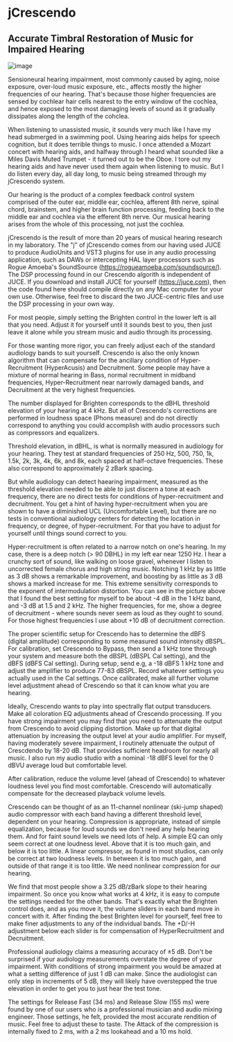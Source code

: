 # jCrescendo
Accurate Timbral Restoration of Music for Impaired Hearing
---
![image](https://github.com/dbmcclain/jCrescendo/assets/3160577/1803032e-a854-41f9-bc40-1605bfdead1e)

Sensioneural hearing impairment, most commonly caused by aging, noise exposure, over-loud music exposure, etc., affects mostly the higher frequencies of our hearing. That's because those higher frequencies are sensed by cochlear hair cells nearest to the entry window of the cochlea, and hence exposed to the most damaging levels of sound as it gradually dissipates along the length of the cohclea. 

When listening to unassisted music, it sounds very much like I have my head submerged in a swimming pool. Using hearing aids helps for speech cognition, but it does terrible things to music. I once attended a Mozart concert with hearing aids, and halfway through I heard what sounded like a Miles Davis Muted Trumpet - it turned out to be the Oboe. I tore out my hearing aids and have never used them again when listening to music. But I do listen every day, all day long, to music being streamed through my jCrescendo system.

Our hearing is the product of a complex feedback control system comprised of the outer ear, middle ear, cochlea, afferent 8th nerve, spinal chord, brainstem, and higher brain function processing, feeding back to the middle ear and cochlea via the efferent 8th nerve. Our musical hearing arises from the whole of this processing, not just the cochlea.

jCrescendo is the result of more than 20 years of musical hearing research in my laboratory. The "j" of jCrescendo comes from our having used JUCE to produce AudioUnits and VST3 plugins for use in any audio processing application, such as DAWs or intercepting HAL layer processors such as Rogue Amoeba's SoundSource (https://rogueamoeba.com/soundsource/). The DSP processing found in our Crescendo algorith is independent of JUCE. If you download and install JUCE for yourself (https://juce.com), then the code found here should compile directly on any Mac computer for your own use. Otherwise, feel free to discard the two JUCE-centric files and use the DSP processing in your own way.

For most people, simply setting the Brighten control in the lower left is all that you need. Adjust it for yourself until it sounds best to you, then just leave it alone while you stream music and audio through its processing.

For those wanting more rigor, you can freely adjust each of the standard audiology bands to suit yourself. Crescendo is also the only known algorithm that can compensate for the ancillary condition of Hyper-Recruitment (HyperAcusis) and Decruitment. Some people may have a mixture of normal hearing in Bass, normal recruitment in midband frequencies, Hyper-Recruitment near narrowly damaged bands, and Decruitment at the very highest frequencies. 

The number displayed for Brighten corresponds to the dBHL threshold elevation of your hearing at 4 kHz. But all of Crescendo's corrections are performed in loudness space (Phons measure) and do not directly correspond to anything you could accomplish with audio processors such as compressors and equalizers.

Threshold elevation, in dBHL, is what is normally measured in audiology for your hearing. They test at standard frequencies of 250 Hz, 500, 750, 1k, 1.5k, 2k, 3k, 4k, 6k, and 8k, each spaced at half-octave frequencies. These also correspond to approximately 2 zBark spacing.

But while audiology can detect haearing impairment, measured as the threshold elevation needed to be able to just discern a tone at each frequency, there are no direct tests for conditions of hyper-recruitment and decruitment. You get a hint of having hyper-recruitment when you are shown to have a diminished UCL (Uncomfortable Level), but there are no tests in conventional audiology centers for detecting the location in frequency, or degree, of hyper-recruitment. For that you have to adjust for yourself until things sound correct to you.

Hyper-recruitment is often related to a narrow notch on one's hearing. In my case, there is a deep notch (> 90 DBHL) in my left ear near 1250 Hz. I hear a crunchy sort of sound, like walking on loose gravel, whenever I listen to uncorrected female chorus and high string music. Notching 1 kHz by as little as 3 dB shows a remarkable improvement, and boosting by as little as 3 dB shows a marked increase for me. This extreme sensitivity corresponds to the exponent of intermodulation distortion. You can see in the picture above that I found the best setting for myself to be about -4 dB in the 1 kHz band, and -3 dB at 1.5 and 2 kHz. The higher frequencies, for me, show a degree of decruitment - where sounds never seem as loud as they ought to sound. For those highest frequencies I use about +10 dB of decruitment correction.

The proper scientific setup for Crescendo has to determine the dBFS (digital amplitude) corresponding to some measured sound intensity dBSPL. For calibration, set Crescendo to Bypass, then send a 1 kHz tone through your system and measure both the dBSPL (dBSPL Cal setting), and the dBFS (dBFS Cal setting). During setup, send e.g, a -18 dBFS 1 kHz tone and adjust the amplifier to produce 77-83 dBSPL. Record whatever settings you actually used in the Cal settings. Once calibrated, make all further volume level adjustment ahead of Crescendo so that it can know what you are hearing.

Ideally, Crescendo wants to play into spectrally flat output transducers. Make all coloration EQ adjustments ahead of Crescendo processing. If you have strong impairment you may find that you need to attenuate the output from Crescendo to avoid clipping distortion. Make up for that digital attenuation by increasing the output level at your audio amplifier. For myself, having moderately severe impairment, I routinely attenuate the output of Crescdendo by 18-20 dB. That provides sufficient headroom for nearly all music. I also run my audio studio with a nominal -18 dBFS level for the 0 dBVU average loud but comfortable level. 

After calibration, reduce the volume level (ahead of Crescendo) to whatever loudness level you find most comfortable. Crescendo will automatically compensate for the decreased playback volume levels.

Crescendo can be thought of as an 11-channel nonlinear (ski-jump shaped) audio compressor with each band having a different threshold level, dependent on your hearing. Compression is appropriate, instead of simple equalization, because for loud sounds we don't need any help hearing them. And for faint sound levels we need lots of help. A simple EQ can only seem correct at one loudness level. Above that it is too much gain, and below it is too little. A linear compressor, as found in most studios, can only be correct at two loudness levels. In between it is too much gain, and outside of that range it is too little. We need nonlinear compression for our hearing.

We find that most people show a 3.25 dB/zBark slope to their hearing impairment. So once you know what works at 4 kHz, it is easy to compute the settings needed for the other bands. That's exactly what the Brighten control does, and as you move it, the volume sliders in each band move in concert with it. After finding the best Brighten level for yourself, feel free to make finer adjustments to any of the individual bands. The +D/-H adjustment below each slider is for compensation of HyperRecruitment and Decruitment.

Professional audiology claims a measuring accuracy of ±5 dB. Don't be surprised if your audiology measurements overstate the degree of your impairment. With conditions of strong impairment you would be amazed at what a setting difference of just 1 dB can make. Since the audiologist can only step in increments of 5 dB, they will likely have overstepped the true elevation in order to get you to just hear the test tone.

The settings for Release Fast (34 ms) and Release Slow (155 ms) were found by one of our users who is a professional musician and audio mixing engineer. Those settings, he felt, provided the most accurate rendition of music. Feel free to adjust these to taste. The Attack of the compression is internally fixed to 2 ms, with a 2 ms lookahead and a 10 ms hold.
